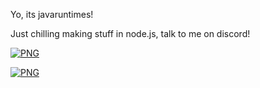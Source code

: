 Yo, its javaruntimes!

<label>Just chilling making stuff in node.js, talk to me on discord!</label>

[<img align="center" alt="PNG" src="https://i.ibb.co/XDHQRXF/image-2022-06-29-185627215.png"/>]()

<span> </span>
<span> </span>
<span> </span>
[<img align="center" alt="PNG" src="http://invidget.switchblade.xyz/BnRqXdzyHw"/>]()
